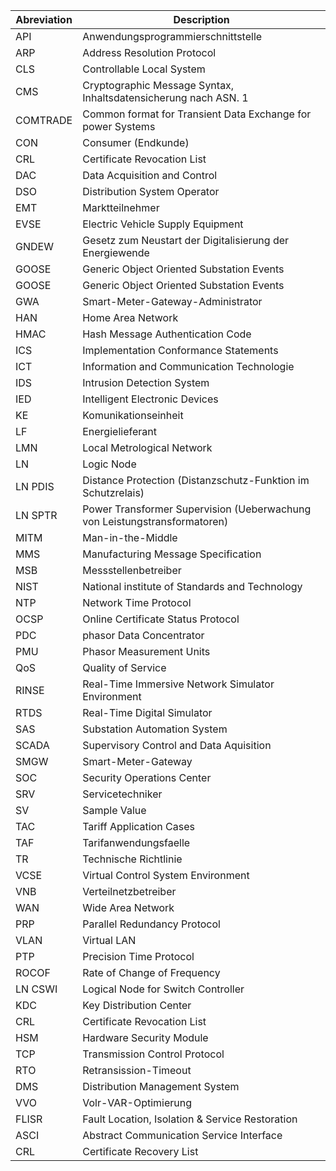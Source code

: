 
| Abreviation | Description                                                               |
| ----------- | ------------------------------------------------------------------------- |
| API         | Anwendungsprogrammierschnittstelle                                        |
| ARP         | Address Resolution Protocol                                               |
| CLS         | Controllable Local System                                                 |
| CMS         | Cryptographic Message Syntax, Inhaltsdatensicherung nach ASN. 1           |
| COMTRADE    | Common format for Transient Data Exchange for power Systems               |
| CON         | Consumer (Endkunde)                                                       |
| CRL         | Certificate Revocation List                                               |
| DAC         | Data Acquisition and Control                                              |
| DSO         | Distribution System Operator                                              |
| EMT         | Marktteilnehmer                                                           |
| EVSE        | Electric Vehicle Supply Equipment                                         |
| GNDEW       | Gesetz zum Neustart der Digitalisierung der Energiewende                  |
| GOOSE       | Generic Object Oriented Substation Events                                 |
| GOOSE       | Generic Object Oriented Substation Events                                 |
| GWA         | Smart-Meter-Gateway-Administrator                                         |
| HAN         | Home Area Network                                                         |
| HMAC        | Hash Message Authentication Code                                          |
| ICS         | Implementation Conformance Statements                                     |
| ICT         | Information and Communication Technologie                                 |
| IDS         | Intrusion Detection System                                                |
| IED         | Intelligent Electronic Devices                                            |
| KE          | Komunikationseinheit                                                      |
| LF          | Energielieferant                                                          |
| LMN         | Local Metrological Network                                                |
| LN          | Logic Node                                                                |
| LN PDIS     | Distance Protection (Distanzschutz-Funktion im Schutzrelais)              |
| LN SPTR     | Power Transformer Supervision (Ueberwachung von Leistungstransformatoren) |
| MITM        | Man-in-the-Middle                                                         |
| MMS         | Manufacturing Message Specification                                       |
| MSB         | Messstellenbetreiber                                                      |
| NIST        | National institute of Standards and Technology                            |
| NTP         | Network Time Protocol                                                     |
| OCSP        | Online Certificate Status Protocol                                        |
| PDC         | phasor Data Concentrator                                                  |
| PMU         | Phasor Measurement Units                                                  |
| QoS         | Quality of Service                                                        |
| RINSE       | Real-Time Immersive Network Simulator Environment                         |
| RTDS        | Real-Time Digital Simulator                                               |
| SAS         | Substation Automation System                                              |
| SCADA       | Supervisory Control and Data Aquisition                                   |
| SMGW        | Smart-Meter-Gateway                                                       |
| SOC         | Security Operations Center                                                |
| SRV         | Servicetechniker                                                          |
| SV          | Sample Value                                                              |
| TAC         | Tariff Application Cases                                                  |
| TAF         | Tarifanwendungsfaelle                                                     |
| TR          | Technische Richtlinie                                                     |
| VCSE        | Virtual Control System Environment                                        |
| VNB         | Verteilnetzbetreiber                                                      |
| WAN         | Wide Area Network                                                         |
| PRP         | Parallel Redundancy Protocol                                              |
| VLAN        | Virtual LAN                                                               |
| PTP         | Precision Time Protocol                                                   |
| ROCOF       | Rate of Change of Frequency                                               |
| LN CSWI     | Logical Node for Switch Controller                                        |
| KDC         | Key Distribution Center                                                   |
| CRL         | Certificate Revocation List                                               |
| HSM         | Hardware Security Module                                                  |
| TCP         | Transmission Control Protocol                                             |
| RTO         | Retransission-Timeout                                                     |
| DMS         | Distribution Management System                                            |
| VVO         | Volr-VAR-Optimierung                                                      |
| FLISR       | Fault Location, Isolation & Service Restoration                           |
| ASCI        | Abstract Communication Service Interface                                  |
| CRL         | Certificate Recovery List                                                 |

